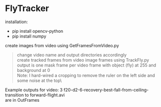 # FlyTracker

installation:
  * pip install opencv-python
  * pip install numpy

create images from video using GetFramesFromVideo.py
  > change video name and output directories accordingly\
create tracked frames from video image frames using TrackFly.py
  > output is one mask frame per video frame with object (fly) at 255 and background at 0\
  > Note: I hard-wired a cropping to remove the ruler on the left side and some noise at the top\\
  
Example outputs for video: 3 f20-d2-6-recovery-best-fall-from-ceiling-transition to forward-flight.avi\
are in OutFrames
